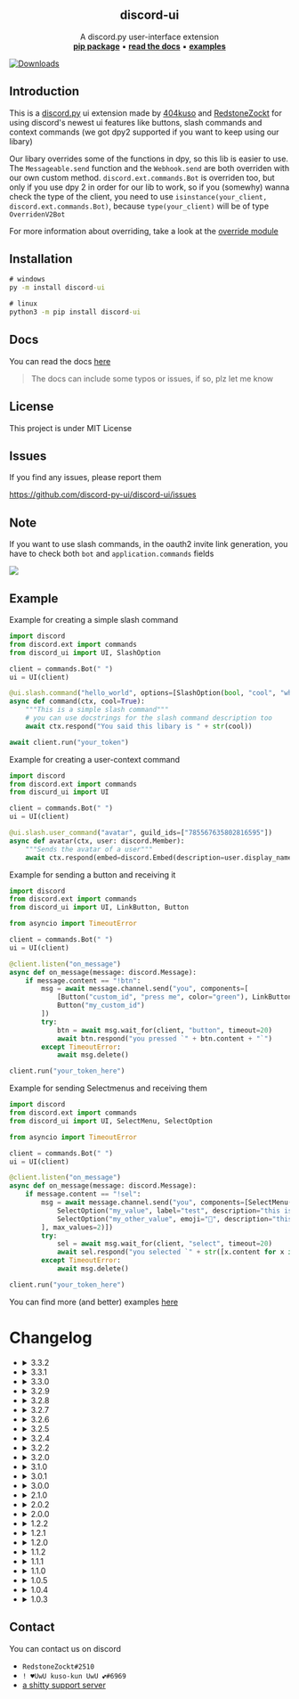 <br />
<p align="center">
    <h2 align="center">discord-ui</h2>
    <p align="center">
        A discord.py user-interface extension
        <br />
        <a href="https://pypi.org/project/discord-ui/"><b>pip package</b></a>
        ▪ 
        <a href="https://discord-ui.readthedocs.io/en/latest/"><b>read the docs</b></a> 
        ▪ 
        <a href="https://github.com/discord-py-ui/discord-ui/tree/main/examples"><b>examples</b></a>
    </p>
</p>

[![Downloads](https://pepy.tech/badge/discord-ui)](https://pepy.tech/project/discord-ui)

## Introduction

This is a [discord.py](https://github.com/Rapptz/discord.py) ui extension made by [404kuso](https://github.com/404kuso) and [RedstoneZockt](https://github.com/RedstoneZockt)
for using discord's newest ui features like buttons, slash commands and context commands (we got dpy2 supported if you want to keep using our libary)

Our libary overrides some of the functions in dpy, so this lib is easier to use.
The `Messageable.send` function and the `Webhook.send` are 
both overriden with our own custom method. 
`discord.ext.commands.Bot` is overriden too, but only if you use dpy 2
in order for our lib to work, so if you (somewhy) wanna check the type of the client, you need to 
use `isinstance(your_client, discord.ext.commands.Bot)`, because `type(your_client)` will be of type `OverridenV2Bot`

For more information about overriding, take a look at the [override module](https://github.com/discord-py-ui/discord-ui/blob/main/discord_ui/override.py)



## Installation

```cmd
# windows
py -m install discord-ui

# linux
python3 -m pip install discord-ui
```

## Docs

You can read the docs [here](https://discord-ui.readthedocs.io/)

> The docs can include some typos or issues, if so, plz let me know

## License

This project is under MIT License

## Issues

If you find any issues, please report them 

https://github.com/discord-py-ui/discord-ui/issues

## Note

If you want to use slash commands, in the oauth2 invite link generation, 
you have to check both `bot` and `application.commands` fields

![](./docs/source/images/slash/invite_scope.png)

## Example

Example for creating a simple slash command
```py
import discord
from discord.ext import commands
from discord_ui import UI, SlashOption

client = commands.Bot(" ")
ui = UI(client)

@ui.slash.command("hello_world", options=[SlashOption(bool, "cool", "whether this libary is cool", required=False)], guild_ids=["785567635802816595"])
async def command(ctx, cool=True):
    """This is a simple slash command"""
    # you can use docstrings for the slash command description too
    await ctx.respond("You said this libary is " + str(cool))

await client.run("your_token")
```

Example for creating a user-context command
```py
import discord
from discord.ext import commands
from discurd_ui import UI

client = commands.Bot(" ")
ui = UI(client)

@ui.slash.user_command("avatar", guild_ids=["785567635802816595"])
async def avatar(ctx, user: discord.Member):
    """Sends the avatar of a user"""
    await ctx.respond(embed=discord.Embed(description=user.display_name).set_image(url=user.avatar_url))
```

Example for sending a button and receiving it

```py
import discord
from discord.ext import commands
from discord_ui import UI, LinkButton, Button

from asyncio import TimeoutError

client = commands.Bot(" ")
ui = UI(client)

@client.listen("on_message")
async def on_message(message: discord.Message):
    if message.content == "!btn":
        msg = await message.channel.send("you", components=[
            [Button("custom_id", "press me", color="green"), LinkButton("https://discord.com", emoji="😁")],
            Button("my_custom_id")
        ])
        try:
            btn = await msg.wait_for(client, "button", timeout=20)
            await btn.respond("you pressed `" + btn.content + "`")
        except TimeoutError:
            await msg.delete()

client.run("your_token_here")
```

Example for sending Selectmenus and receiving them

```py
import discord
from discord.ext import commands
from discord_ui import UI, SelectMenu, SelectOption

from asyncio import TimeoutError

client = commands.Bot(" ")
ui = UI(client)

@client.listen("on_message")
async def on_message(message: discord.Message):
    if message.content == "!sel":
        msg = await message.channel.send("you", components=[SelectMenu("custom_id", options=[
            SelectOption("my_value", label="test", description="this is a test"),
            SelectOption("my_other_value", emoji="🤗", description="this is a test too")
        ], max_values=2)])
        try:
            sel = await msg.wait_for(client, "select", timeout=20)
            await sel.respond("you selected `" + str([x.content for x in sel.selected_values]) + "`")
        except TimeoutError:
            await msg.delete()

client.run("your_token_here")
```

You can find more (and better) examples [here](https://github.com/discord-py-ui/discord-ui/tree/main/examples)

# Changelog

-   <details>
    <summary>3.3.2</summary>

    ## **Added**
    - EphemeralResponseMessage
    > You can now edit a ephemeral message which was created from an interaction (ex. when a button in a hidden message was pressed)

    </details>

-   <details>
    <summary>3.3.1</summary>

    ## **Added**
    - interaction
    > `Interaction.channel` and `Interaction.guild`

    </details>

-   <details>
    <summary>3.3.0</summary>

    ## **Fixed**
    - interaction usage in dms

    </details>

-   <details>
    <summary>3.2.9</summary>
    ## **Added**
    - ratelimit fix
    > The lib will now retry after the ratelimit reset and doesn't throw an HTTPException anymore

    ## **Fixed**
    - sync_commands
    > Got `KeyError` exception while syncing commands

    </details>

-   <details>
    <summary>3.2.8</summary>

    ## **Fixed**
    - hidden responding
    > When a hidden response was about to be send without defering the interaction it would thrown an error

    </details>

-   <details>
    <summary>3.2.7</summary>

    ## **Added**
    - warnings
        - When a guild_permission with an invalid guild id is passed, it will throw an exception when syncing the commands
        - When the value of a guild_permission is not of type `SlashPermission` it will throw an exception
    - context-commands
    > You can now have context commands with the same name as a normal slash command
    - slashcommand description
    > You can use docstrings `"""docstring"""` for setting the description of a slash commmand by setting the dosctring for the callback function

    ## **Changed**
    - auto_defer
    > auto_defer is now disabled by default
    - slash sync
    > You can now disable auto_sync for slash commmands and sync them by yourself with `Slash.sync_commands(delete_unused)`
    - Interacion.defer
    > `Interaction._deferred` is not `Interaction.deferred` and `Interaction.defer()` doesn't throw an exception anymore, it will just log the error with `logging.error()`

    ## **Fixed**
    - try
    > There was a try/catch in the `Interaction.respond` function that would allow the code to continue when an exception occured while responding with ninja_mode
    - context commands
    > There was an issue adding context-commands
    - Command checking
    > Now, the libary only edits commands when changes were made 

    </details>

-   <details>
    <summary>3.2.6</summary>

    ## **Added**
    - auto ninja_mode
    > If you use `.respond()`, the function will try to use ninja_mode automatically

    ## **Changed**
    - project
    > Moved git-project to https://github.com/discord-py-ui/discord-ui

    ## **Fixed**
    - ninja_mode response
    > responding with ninja_mode would end up in an exception

    - file sending
    > fixed another file sending issue with slash commands

    </details>

-   <details>
    <summary>3.2.5</summary>

    ## **Fixed**
    - #89 (thanks for reporting)

    </details>

-   <details>
    <summary>3.2.4</summary>

    - Fixed version issues with the package

    </details>

-   <details>
    <summary>3.2.2</summary>

    ## **Fixed**
    - #85: `AttributeError: module 'discord' has no attribute '_Components__version'`

    </details>

-   <details>
    <summary>3.2.0</summary>

    ## **Fixed**
    I'm really sorry for all the issues this libary got, if you still find issues, please report them in https://github.com/discord-py-ui/discord-ui/issues

    - SelectOpion
    > There was an issue with emojis not being set in SelectOptions

    - LinkButton
    > There was an issue with setting the url not being set

    - SlashCommands
    > There was an issue with creating commands that don't already exist

    ## **Changed**
    - SelectedMenu
    > `.values` is not `.selected_values`

    ## **Added**
    - Interaction
    > Buttons and SelectMenus have a `.message` property for the message where their interaction was creted
    > ResponseMessages have a `.interaction` property for the received interaction
    
    - Events
    > We added a `interaction_received` event for all interactions that are received

    

    </details>

-   <details>
    <summary>3.1.0</summary>

    ## **Added**
    - discordpy 2 support
    > We added support for discord.py v2, so you can stay loyal to our libary and use it together with discord.py v2!
    
    - Exceptions
    > Added own Exceptions for errors
    
    - ParseMethod
    > You can change the way the extension parses interaction data. You can choose between [different Methods](https://discord-ui.rtfd.io/en/latest/ui.html#id1)
    
    - Auto-defer
    > The libary will autodefer all interactions public. If you want to change that, take a look at [the documentation for this feature](https://discord-ui.rtfd.io/en/latest/ui.html#id2)
    
    - slashcommand edit check
    > Slash commands will only be edited if there were some changes, so you won't get a `invalid interaction` error in discord after starting the bot
    > If only permissions were changed, just the permissions will be edited and not the whole command like before

    ## **Fixed**
    - slash commands
    > I finally fixed the damn slashcommand system, it should work now

    - Parsing
    > The resolving, fetching and pulling from the cache methods should all work

    </details>

-   <details>
    <summary>3.0.1</summary>
    
    ## **Fixed**
    - small project issues

    </details>

-   <details>
    <summary>3.0.0</summary>

    ## **Added**

    - context commands
    > Context commands are now available

    ## **Changed**

    - Project name
    > The project's name was changed from `discord-message-components` to `discord-ui`

    - ``Extension`` is now ``UI``

    </details>

-   <details>
    <summary>2.1.0</summary>

    ## **Added**

    - Webhook support
    > You are now able to use webhooks together with message components, to send a webhook message with the components, use the `Components.send_webhook` function.
    The standart webhook function is also overriden with the new component function

    - Float type
    > You can now use `float` as the argument type for a slash command option

    - Auto empty names
    > Buttons, LinkButtons and SelectOptions labels are now by default `\u200b`, which is an "empty" char 

    ## **Changed**

    - Code documentation to more be more informative

    ## **Fixed**

    - Fixed small code issues (they were already fixed in previous versions, but I just wanna list this here)

    - Docs are now working

    </details>

-   <details>
    <summary>2.0.2</summary>

    ## **Fixed**

    - SelectOption
    > Select option threw an exception if it was smaller than 1 or higher than 100

    </details>

-   <details>
    <summary>2.0.0</summary>
    
    ### **Added**
    - Slashcomamnd support
        - `Slash` class for slash commands
        - `Slash.command`, `Slash.subcommand` and `Slash.subcommand_groups` are available for creating slash commands
        - `SlashedCommand` and `SlashedSubCommand` are there for used slash commands 
    
    - ``Message``
        - disable_action_row(row_numbers: `int` | `range`, disable: `bool`)
        > disables (enables) component row(s) in the message
        
        - disable_components(disable: `bool`)
        > disables (enables) all componentss
    
    - overrides
        - `Messageable.send` returns Message instead of discord.Message and takes components parameter
        - `override_client` function added
    
    - `interaction.send`, creates followup messages which can be hidden
    
    - `Component.listening_component`
    > A listening component with a callback function that will always be executed whenever a component with the specified custom_id 
    was used


    ## **Changed**
    - Message
        
        - All Message objects don't use the client object anymore
        - Message.wait_for now needs the client as the first parameter


    ## **Fixed**
    - Interaction
    > All interaction responses work now
    - A lot of issues I fogor💀

    </details>

-   <details>
    <summary>1.2.2</summary>

    ### **Fixed**
    - Docs fixed

    </details>

-   <details>
    <summary>1.2.1</summary>

    ### **Fixed**
    - Small code fixes

    </details>

-   <details>
    <summary>1.2.0</summary>

    ### **Added**
    - Complete message component suppport
    - Select menus
    - [documentation](https://discord-ui.readthedocs.io/en/latest/)
    
    </details>

-   <details>
    <summary>1.1.2</summary>

    ### **Fixed**
    - Small code fixes

    </details>

-   <details>
    <summary>1.1.1</summary>

    ### **Added**
    - Message.edit()
        > You can now edit messages with button support

    </details>


-   <details>
    <summary>1.1.0</summary>

    ### **Changed**
    - Major changes to request code, now using the client's request
    - `ResponseMessage.acknowledge()` -> `ResponseMessage.defer()`
        > Changed the name of the function + changed `ResponseMessage.acknowledged` -> `ResponseMessage.deferred`
    - `ResponseMessage.defer()` => `await ResponseMessage.defer()`
        > `defer` (`acknowledge`) is now async and needs to be awaited

    ### **Added**
    - hidden responses
        > You can now send responses only visible to the user
    

    ### **Fixed**
    - `ResponseMessage.respond()`
        > Now doesn't show a failed interaction
 

    </details>

-   <details>
    <summary>1.0.5</summary>
    
    ### **Fixed**
    - `ResponseMessage.respond()`
        > responding now doesn't fail after sending the message, it will now defer the interaction by it self if not already deferred and then send the message

-   <details>
    <summary>1.0.4</summary>
    
    ### **Added**
    - `ResponseMessage.acknowledged`
        > Whether the message was acknowledged with the `ResponseMessage.acknowledged()` function

    ### **Changed**

    - `ResponseMessage.respond()` => `await ResponseMessage.respond()`
        > respond() function is now async and needs to be awaited

    - `ResponseMessage.respond() -> None` => `ResponseMessage.respond() -> Message or None`
        > respond() now returns the sent message or None if ninja_mode is true 

    </details>

-   <details>
    <summary>1.0.3</summary>

    ### **Added**
    - `Button.hash`
        > Buttons have now a custom hash property, generated by the discord api 
    
    </details>


## Contact

You can contact us on discord

- `RedstoneZockt#2510`
- `! ♥UwU kuso-kun UwU 💕#6969`
- [a shitty support server](https://discord.gg/bDJCGD994p)
